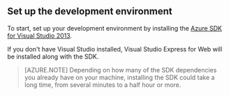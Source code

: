 ## <a name="setupdevenv"></a>Set up the development environment

To start, set up your development environment by installing the [Azure SDK for Visual Studio 2013][].

If you don't have Visual Studio installed, Visual Studio Express for Web will be installed along with the SDK.

>[AZURE.NOTE] Depending on how many of the SDK dependencies you already have on your machine, installing the SDK could take a long time, from several minutes to a half hour or more.

[Azure SDK for Visual Studio 2013]: http://go.microsoft.com/fwlink/?LinkID=324322
